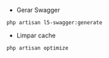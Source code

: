 - Gerar Swagger

``` php artisan l5-swagger:generate ```

- Limpar cache

``` php artisan optimize ```